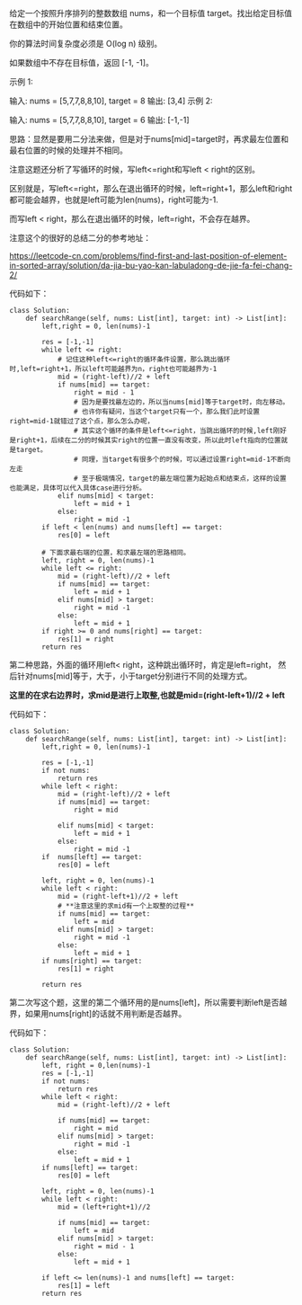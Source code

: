 给定一个按照升序排列的整数数组 nums，和一个目标值 target。找出给定目标值在数组中的开始位置和结束位置。

你的算法时间复杂度必须是 O(log n) 级别。

如果数组中不存在目标值，返回 [-1, -1]。

示例 1:

输入: nums = [5,7,7,8,8,10], target = 8
输出: [3,4]
示例 2:

输入: nums = [5,7,7,8,8,10], target = 6
输出: [-1,-1]


思路：显然是要用二分法来做，但是对于nums[mid]=target时，再求最左位置和最右位置的时候的处理并不相同。

注意这题还分析了写循环的时候，写left<=right和写left < right的区别。

区别就是，写left<=right，那么在退出循环的时候，left=right+1，那么left和right都可能会越界，也就是left可能为len(nums)，right可能为-1.

而写left < right，那么在退出循环的时候，left=right，不会存在越界。

注意这个的很好的总结二分的参考地址：

https://leetcode-cn.com/problems/find-first-and-last-position-of-element-in-sorted-array/solution/da-jia-bu-yao-kan-labuladong-de-jie-fa-fei-chang-2/


代码如下：
```
class Solution:
    def searchRange(self, nums: List[int], target: int) -> List[int]:
        left,right = 0, len(nums)-1

        res = [-1,-1]
        while left <= right:
            # 记住这种left<=right的循环条件设置，那么跳出循环时,left=right+1，所以left可能越界为n，right也可能越界为-1
            mid = (right-left)//2 + left
            if nums[mid] == target:
                right = mid - 1
                # 因为是要找最左边的，所以当nums[mid]等于target时，向左移动。
                # 也许你有疑问，当这个target只有一个，那么我们此时设置right=mid-1就错过了这个点，那么怎么办呢，
                # 其实这个循环的条件是left<=right，当跳出循环的时候,left刚好是right+1，后续在二分的时候其实right的位置一直没有改变，所以此时left指向的位置就是target。
                # 同理，当target有很多个的时候，可以通过设置right=mid-1不断向左走
                # 至于极端情况，target的最左端位置为起始点和结束点，这样的设置也能满足，具体可以代入具体case进行分析。
            elif nums[mid] < target:
                left = mid + 1
            else:
                right = mid -1
        if left < len(nums) and nums[left] == target:
            res[0] = left

        # 下面求最右端的位置，和求最左端的思路相同。
        left, right = 0, len(nums)-1
        while left <= right:
            mid = (right-left)//2 + left
            if nums[mid] == target:
                left = mid + 1
            elif nums[mid] > target:
                right = mid -1
            else:
                left = mid + 1
        if right >= 0 and nums[right] == target:
            res[1] = right
        return res
```


第二种思路，外面的循环用left< right，这种跳出循环时，肯定是left=right，
然后针对nums[mid]等于，大于，小于target分别进行不同的处理方式。

**这里的在求右边界时，求mid是进行上取整,也就是mid=(right-left+1)//2 + left**

代码如下：
```
class Solution:
    def searchRange(self, nums: List[int], target: int) -> List[int]:
        left,right = 0, len(nums)-1

        res = [-1,-1]
        if not nums:
            return res
        while left < right:
            mid = (right-left)//2 + left
            if nums[mid] == target:
                right = mid 
              
            elif nums[mid] < target:
                left = mid + 1
            else:
                right = mid -1
        if  nums[left] == target:
            res[0] = left

        left, right = 0, len(nums)-1
        while left < right:
            mid = (right-left+1)//2 + left
            # **注意这里的求mid有一个上取整的过程**
            if nums[mid] == target:
                left = mid 
            elif nums[mid] > target:
                right = mid -1
            else:
                left = mid + 1
        if nums[right] == target:
            res[1] = right

        return res
```

第二次写这个题，这里的第二个循环用的是nums[left]，所以需要判断left是否越界，如果用nums[right]的话就不用判断是否越界。 

代码如下：
```
class Solution:
    def searchRange(self, nums: List[int], target: int) -> List[int]:
        left, right = 0,len(nums)-1
        res = [-1,-1]
        if not nums:
            return res
        while left < right:
            mid = (right-left)//2 + left

            if nums[mid] == target:
                right = mid
            elif nums[mid] > target:
                right = mid -1
            else:
                left = mid + 1
        if nums[left] == target:
            res[0] = left

        left, right = 0, len(nums)-1
        while left < right:
            mid = (left+right+1)//2

            if nums[mid] == target:
                left = mid 
            elif nums[mid] > target:
                right = mid - 1
            else:
                left = mid + 1
        
        if left <= len(nums)-1 and nums[left] == target:
            res[1] = left 
        return res

```